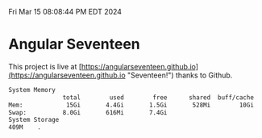 Fri Mar 15 08:08:44 PM EDT 2024

# Angular Seventeen


This project is live at [https://angularseventeen.github.io](https://angularseventeen.github.io "Seventeen!") thanks to Github.

```bash
System Memory
               total        used        free      shared  buff/cache   available
Mem:            15Gi       4.4Gi       1.5Gi       528Mi        10Gi        10Gi
Swap:          8.0Gi       616Mi       7.4Gi
System Storage
409M	.
```
```bash
